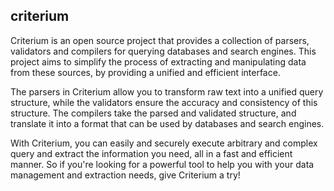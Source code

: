## criterium

Criterium is an open source project that provides a collection of parsers, validators and compilers for querying databases and search engines. This project aims to simplify the process of extracting and manipulating data from these sources, by providing a unified and efficient interface.

The parsers in Criterium allow you to transform raw text into a unified query structure, while the validators ensure the accuracy and consistency of this structure. The compilers take the parsed and validated structure, and translate it into a format that can be used by databases and search engines.

With Criterium, you can easily and securely execute arbitrary and complex query and extract the information you need, all in a fast and efficient manner. So if you're looking for a powerful tool to help you with your data management and extraction needs, give Criterium a try!
